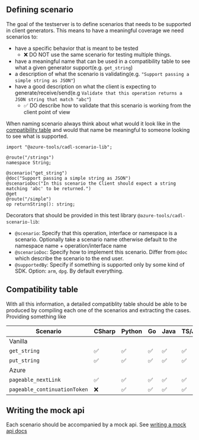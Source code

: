 ## Defining scenario

The goal of the testserver is to define scenarios that needs to be supported in client generators. This means to have a meaningful coverage we need scenarios to:

- have a specific behavior that is meant to be tested
  - ❌ DO NOT use the same scenario for testing multiple things.
- have a meaningful name that can be used in a compatibility table to see what a given generator support(e.g. `get_string`)
- a description of what the scenario is validating(e.g. `"Support passing a simple string as JSON"`)
- have a good description on what the client is expecting to generate/receive/send(e.g `Validate that this operation returns a JSON string that match "abc"`)
  - ✅ DO describe how to validate that this scenario is working from the client point of view

When naming scenario always think about what would it look like in the [compatibility table](#compatibility-table) and would that name be meaningful to someone looking to see what is supported.

```cadl
import "@azure-tools/cadl-scenario-lib";

@route("/strings")
namespace String;

@scenario("get_string")
@doc("Support passing a simple string as JSON")
@scenarioDoc("In this scenario the Client should expect a string matching 'abc' to be returned.")
@get
@route("/simple")
op returnString(): string;

```

Decorators that should be provided in this test library `@azure-tools/cadl-scenario-lib`:

- `@scenario`: Specify that this operation, interface or namespace is a scenario. Optionally take a scenario name otherwise default to the namespace name + operation/interface name
- `@scenarioDoc`: Specify how to implement this scenario. Differ from `@doc` which describe the scenario to the end user.
- `@supportedBy`: Specify if something is supported only by some kind of SDK. Option: `arm`, `dpg`. By default everything.

## Compatibility table

With all this information, a detailed compatiblity table should be able to be produced by compiling each one of the scenarios and extracting the cases. Providing something like

| Scenario                     | CSharp | Python | Go  | Java | TS/JS |
| ---------------------------- | ------ | ------ | --- | ---- | ----- |
| Vanilla                      |
| `get_string`                 | ✅     | ✅     | ✅  | ✅   | ✅    |
| `put_string`                 | ✅     | ✅     | ✅  | ✅   | ✅    |
| Azure                        |
| `pageable_nextLink`          | ✅     | ✅     | ✅  | ✅   | ✅    |
| `pageable_continuationToken` | ❌     | ✅     | ✅  | ✅   | ✅    |

## Writing the mock api

Each scenario should be accompanied by a mock api. See [writing a mock api docs](./writing-mock-apis.md)
